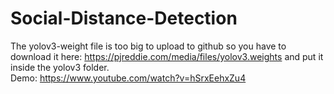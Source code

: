 # Social-Distance-Detection
The yolov3-weight file is too big to upload to github so you have to download it here: https://pjreddie.com/media/files/yolov3.weights and put it inside the yolov3 folder.
<br>Demo: https://www.youtube.com/watch?v=hSrxEehxZu4
